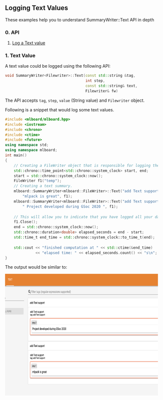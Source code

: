## Logging Text Values

These examples help you to understand SummaryWriter::Text API in depth

### 0. API 

  1. [Log a Text value](#1-text-value)

### 1. Text Value

A text value could be logged using the following API:

```cpp
void SummaryWriter<Filewriter>::Text(const std::string &tag,
                                     int step,
                                     const std::string& text,
                                     Filewriter& fw)
```

The API accepts `tag`, `step`, `value` (String value) and `Filewriter` object.

Following is a snippet that would log some text values.

```cpp
#include <mlboard/mlboard.hpp>
#include <iostream>
#include <chrono> 
#include <ctime> 
#include <future>
using namespace std;
using namespace mlboard;
int main()
{
    // Creating a FileWriter object that is responsible for logging the summary.
    std::chrono::time_point<std::chrono::system_clock> start, end; 
    start = std::chrono::system_clock::now(); 
    FileWriter f1("temp");
    // Creating a text summary.
    mlboard::SummaryWriter<mlboard::FileWriter>::Text("add Text support ", 1,
        "mlpack is great", f1);
    mlboard::SummaryWriter<mlboard::FileWriter>::Text("add Text support", 2,
        " Project developed during GSoc 2020 ", f1);
    
    // This will allow you to indicate that you have logged all your data.
    f1.Close();
    end = std::chrono::system_clock::now(); 
    std::chrono::duration<double> elapsed_seconds = end - start; 
    std::time_t end_time = std::chrono::system_clock::to_time_t(end); 
  
    std::cout << "finished computation at " << std::ctime(&end_time) 
              << "elapsed time: " << elapsed_seconds.count() << "s\n"; 
}
```

The output would be similar to:

<p>
<img src = "assets/text.png" width = "800" height = "400"/>
</p>
